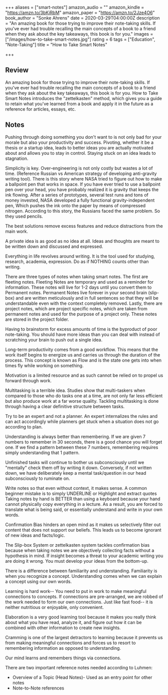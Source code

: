 +++
aliases = ["smart-notes"]
amazon_audio = ""
amazon_kindle = "https://amzn.to/3bKiRbM"
amazon_paper = "https://amzn.to/2Jze4O6"
book_author = "Sonke Ahrens"
date = 2020-03-29T04:00:00Z
description = "An amazing book for those trying to improve their note-taking skills. If you've ever had trouble recalling the main concepts of a book to a friend when they ask about the key takeaways, this book is for you."
images = ["/images/how-to-take-smart-notes.jpg"]
rating = 6
tags = ["Education", "Note-Taking"]
title = "How to Take Smart Notes"

+++
## Review
An amazing book for those trying to improve their note-taking skills. If you've ever had trouble recalling the main concepts of a book to a friend when they ask about the key takeaways, this book is for you. How to Take Smart Notes introduces the "zettelkasten" method, which gives you a guide to retain what you've learned from a book and apply it in the future as a reference for articles, essays, etc.

## Notes


Pushing through doing something you don't want to is not only bad for your morale but also your productivity and success. Pivoting, whether it be a thesis or a startup idea, leads to better ideas you are actually motivated about and allows you to stay in control. Staying stuck on an idea leads to stagnation.	

Simplicity is key. Over-engineering is not only costly but wastes a lot of time. (Reference Russian vs American strategy of developing anti-gravity writing tool).
There is this story where NASA tried to figure out how to make a ballpoint pen that works in space. If you have ever tried to use a ballpoint pen over your head, you have probably realized it is gravity that keeps the ink flowing. After a series of prototypes, several test runs and tons of money invested, NASA developed a fully functional gravity-independent pen, Which pushes the ink onto the paper by means of compressed nitrogen. According to this story, the Russians faced the same problem. So they used pencils.

The best solutions remove excess features and reduce distractions from the main work.

A private idea is as good as no idea at all. Ideas and thoughts are meant to be written down and discussed and expressed.

Everything in life revolves around writing. It is the tool used for studying, research, academia, expression. Do as if NOTHING counts other than writing.

There are three types of notes when taking smart notes. The first are fleeting notes. Fleeting Notes are temporary and used as a reminder for information. These notes will live for 1-2 days until you convert them to Permanent notes. Permanent Notes live forever in your second brain (slip-box) and are written meticulously and in full sentences so that they will be understandable even with the context completely removed. Lastly, there are project notes, which are project specific notes, which are taken from permanent notes and used for the purpose of a project only. These notes are stored in the project folder.

Having to brainstorm for excess amounts of time is the byproduct of poor note-taking. You should have more ideas than you can deal with instead of scratching your brain to push out a single idea.

Long-term productivity comes from a good workflow. This means that the work itself begins to energize us and carries us through the duration of the process. This concept is known as Flow and is the state one gets into when times fly while working on something.

Motivation is a limited resource and as such cannot be relied on to propel us forward through work.

Multitasking is a terrible idea. Studies show that multi-taskers when compared to those who do tasks one at a time, are not only far less efficient but also produce work at a far worse quality. Tackling multitasking is done through having a clear definitive structure between tasks.

Try to be an expert and not a planner. An expert internalizes the rules and can act accordingly while planners get stuck when a situation does not go according to plan.

Understanding is always better than remembering. If we are given 7 numbers to remember in 30 seconds, there is a good chance you will forget one. If we find a pattern between these 7 numbers, remembering requires simply understanding that 1 pattern.

Unfinished tasks will continue to bother us subconsciously until we "mentally" check them off by writing it down. Conversely, if not written down, we have deliberately keep a mental task/question in our head subconsciously to ruminate on.

Write notes so that even without context, it makes sense. A common beginner mistake is to simply UNDERLINE or Highlight and extract quotes
Taking notes by hand is BETTER than using a keyboard because your hand cannot physically copy everything in a lecture. As a result, you are forced to translate what is being said, or essentially understand and write in your own words.

Confirmation Bias hinders an open mind as it makes us selectively filter out content that does not support our beliefs. This leads us to become ignorant of new ideas and facts/logic.

The Slip-box System or zettelkasten system tackles confirmation bias because when taking notes we are objectively collecting facts without a hypothesis in mind. If insight becomes a threat to your academic writing you are doing it wrong. You must develop your ideas from the bottom-up.

There is a difference between familiarity and understanding. Familiarity is when you recognize a concept. Understanding comes when we can explain a concept using our own words.

Learning is hard work-- You need to put in work to make meaningful connections to concepts. If connections are pre-arranged, we are robbed of the work needed to form our own connections. Just like fast food-- it is neither nutritious or enjoyable, only convenient.

Elaboration is a very good learning tool because it makes you really think about what you have read, analyze it, and figure out how it can be combined with other information to create new insights.

Cramming is one of the largest detractors to learning because it prevents us from making meaningful connections and forces us to resort to remembering information as opposed to understanding.

Our mind learns and remembers things via connections. 

There are two important reference notes needed according to Luhmen:
- Overview of a Topic (Head Notes)- Used as an entry point for other notes
- Note-to-Note references